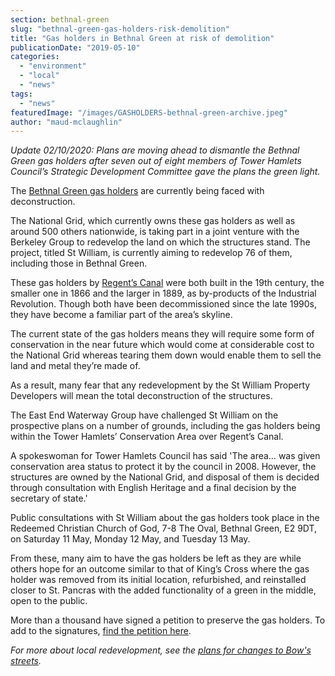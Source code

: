 ```yaml
---
section: bethnal-green
slug: "bethnal-green-gas-holders-risk-demolition"
title: "Gas holders in Bethnal Green at risk of demolition"
publicationDate: "2019-05-10"
categories: 
  - "environment"
  - "local"
  - "news"
tags: 
  - "news"
featuredImage: "/images/GASHOLDERS-bethnal-green-archive.jpeg"
author: "maud-mclaughlin"
---
```


_Update 02/10/2020: Plans are moving ahead to dismantle the Bethnal Green gas holders after seven out of eight members of Tower Hamlets Council’s Strategic Development Committee gave the plans the green light._

The [Bethnal Green gas holders](https://spitalfieldslife.com/2019/05/09/the-fate-of-the-bethnal-green-gasometers/) are currently being faced with deconstruction.  

The National Grid, which currently owns these gas holders as well as around 500 others nationwide, is taking part in a joint venture with the Berkeley Group to redevelop the land on which the structures stand. The project, titled St William, is currently aiming to redevelop 76 of them, including those in Bethnal Green.  

These gas holders by [Regent’s Canal](https://bethnalgreen.romanroadlondon.com/regents-canal-what-to-see-do-guide/) were both built in the 19th century, the smaller one in 1866 and the larger in 1889, as by-products of the Industrial Revolution. Though both have been decommissioned since the late 1990s, they have become a familiar part of the area’s skyline.  

The current state of the gas holders means they will require some form of conservation in the near future which would come at considerable cost to the National Grid whereas tearing them down would enable them to sell the land and metal they’re made of.

As a result, many fear that any redevelopment by the St William Property Developers will mean the total deconstruction of the structures.  

The East End Waterway Group have challenged St William on the prospective plans on a number of grounds, including the gas holders being within the Tower Hamlets’ Conservation Area over Regent’s Canal.

A spokeswoman for Tower Hamlets Council has said 'The area… was given conservation area status to protect it by the council in 2008. However, the structures are owned by the National Grid, and disposal of them is decided through consultation with English Heritage and a final decision by the secretary of state.'  

Public consultations with St William about the gas holders took place in the Redeemed Christian Church of God, 7-8 The Oval, Bethnal Green, E2 9DT, on Saturday 11 May, Monday 12 May, and Tuesday 13 May.  

From these, many aim to have the gas holders be left as they are while others hope for an outcome similar to that of King’s Cross where the gas holder was removed from its initial location, refurbished, and reinstalled closer to St. Pancras with the added functionality of a green in the middle, open to the public.

More than a thousand have signed a petition to preserve the gas holders. To add to the signatures, [find the petition here](https://www.change.org/p/st-william-homes-petition-to-st-william-homes-to-save-the-bethnal-green-gasholders?mc_cid=6a02f9cd14&mc_eid=5378cfe822).

_For more about local redevelopment, see the_ [_plans for changes to Bow's streets_](https://bethnalgreen.romanroadlondon.com/tfl-plans-3-million-transformation-bow-roman-road/)_._
